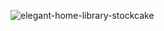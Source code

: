 ![elegant-home-library-stockcake](https://github.com/user-attachments/assets/f458fcd3-9739-42d7-bc26-9d9b6308505e)
